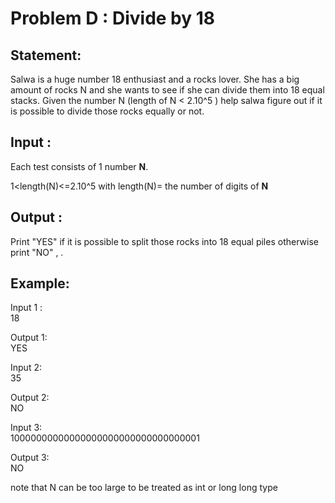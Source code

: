 # Problem D : Divide by 18

## Statement:
Salwa is a huge number 18 enthusiast and a rocks lover.
She has a big amount of rocks N and she wants to see if she can divide them into 18 equal stacks. 
Given the number N (length of N < 2.10^5 ) help salwa figure out if it is possible to divide those rocks equally or not.


## Input :

Each test consists of 1 number **N**.

1<length(N)<=2.10^5
with length(N)= the number of digits of **N**

## Output :
Print "YES" if it is possible to split those rocks into 18 equal piles otherwise print "NO" , .

## Example:
Input 1 :  
18

Output 1:  
YES

Input 2:  
35

Output 2:  
NO

Input 3:  
10000000000000000000000000000000001

Output 3:  
NO

note that N can be too large to be treated as int or long long type
